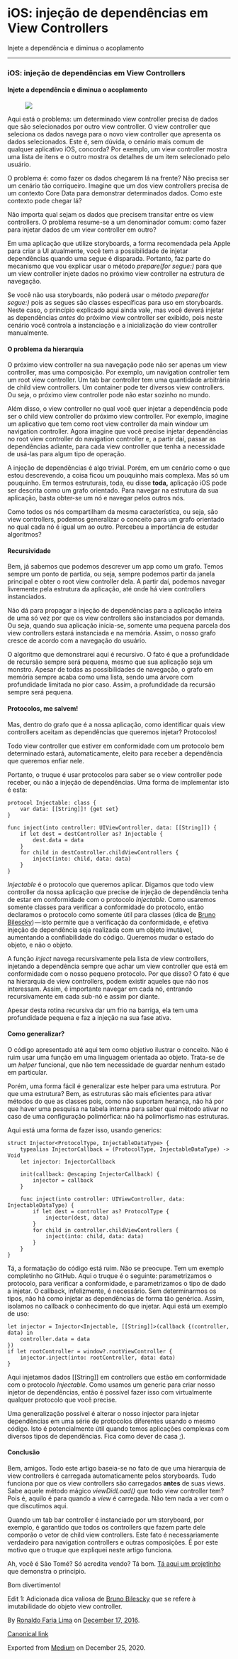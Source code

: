 iOS: injeção de dependências em View Controllers
================================================

Injete a dependência e diminua o acoplamento

------------------------------------------------------------------------

### iOS: injeção de dependências em View Controllers

#### Injete a dependência e diminua o acoplamento

<figure>
<img src="https://cdn-images-1.medium.com/max/800/1*o1FQJt5Qvr9lXr8unEuo9Q.jpeg" class="graf-image" />
</figure>Aqui está o problema: um determinado view controller precisa de
dados que são selecionados por outro view controller. O view controller
que seleciona os dados navega para o novo view controller que apresenta
os dados selecionados. Este é, sem dúvida, o cenário mais comum de
qualquer aplicativo iOS, concorda? Por exemplo, um view controller
mostra uma lista de itens e o outro mostra os detalhes de um item
selecionado pelo usuário.

O problema é: como fazer os dados chegarem lá na frente? Não precisa ser
um cenário tão corriqueiro. Imagine que um dos view controllers precisa
de um contexto Core Data para demonstrar determinados dados. Como este
contexto pode chegar lá?

Não importa qual sejam os dados que precisem transitar entre os view
controllers. O problema resume-se a um denominador comum: como fazer
para injetar dados de um view controller em outro?

Em uma aplicação que utilize storyboards, a forma recomendada pela Apple
para criar a UI atualmente, você tem a possibilidade de injetar
dependências quando uma segue é disparada. Portanto, faz parte do
mecanismo que vou explicar usar o método *prepare(for segue:)* para que
um view controller injete dados no próximo view controller na estrutura
de navegação.

Se você não usa storyboards, não poderá usar o método *prepare(for
segue:)* pois as segues são classes específicas para uso em storyboards.
Neste caso, o princípio explicado aqui ainda vale, mas você deverá
injetar as dependências *antes* do próximo view controller ser exibido,
pois neste cenário você controla a instanciação e a inicialização do
view controller manualmente.

#### O problema da hierarquia

O próximo view controller na sua navegação pode não ser apenas um view
controller, mas uma composição. Por exemplo, um navigation controller
tem um root view controller. Um tab bar controller tem uma quantidade
arbitrária de child view controllers. Um container pode ter diversos
view controllers. Ou seja, o próximo view controller pode não estar
sozinho no mundo.

Além disso, o view controller no qual você quer injetar a dependência
pode ser o child view controller do próximo view controller. Por
exemplo, imagine um aplicativo que tem como root view controller da main
window um navigation controller. Agora imagine que você precise injetar
dependências no root view controller do navigation controller e, a
partir daí, passar as dependências adiante, para cada view controller
que tenha a necessidade de usá-las para algum tipo de operação.

A injeção de dependências é algo trivial. Porém, em um cenário como o
que estou descrevendo, a coisa ficou um pouquinho mais complexa. Mas só
um pouquinho. Em termos estruturais, toda, eu disse **toda,** aplicação
iOS pode ser descrita como um grafo orientado. Para navegar na estrutura
da sua aplicação, basta obter-se um nó e navegar pelos outros nós.

Como todos os nós compartilham da mesma característica, ou seja, são
view controllers, podemos generalizar o conceito para um grafo orientado
no qual cada nó é igual um ao outro. Percebeu a importância de estudar
algoritmos?

#### Recursividade

Bem, já sabemos que podemos descrever um app como um grafo. Temos sempre
um ponto de partida, ou seja, sempre podemos partir da janela principal
e obter o root view controller dela. A partir daí, podemos navegar
livremente pela estrutura da aplicação, até onde há view controllers
instanciados.

Não dá para propagar a injeção de dependências para a aplicação inteira
de uma só vez por que os view controllers são instanciados por demanda.
Ou seja, quando sua aplicação inicia-se, somente uma pequena parcela dos
view controllers estará instanciada e na memória. Assim, o nosso grafo
cresce de acordo com a navegação do usuário.

O algoritmo que demonstrarei aqui é recursivo. O fato é que a
profundidade de recursão sempre será pequena, mesmo que sua aplicação
seja um monstro. Apesar de todas as possibilidades de navegação, o grafo
em memória sempre acaba como uma lista, sendo uma árvore com
profundidade limitada no pior caso. Assim, a profundidade da recursão
sempre será pequena.

#### Protocolos, me salvem!

Mas, dentro do grafo que é a nossa aplicação, como identificar quais
view controllers aceitam as dependências que queremos injetar?
Protocolos!

Todo view controller que estiver em conformidade com um protocolo bem
determinado estará, automaticamente, eleito para receber a dependência
que queremos enfiar nele.

Portanto, o truque é usar protocolos para saber se o view controller
pode receber, ou não a injeção de dependências. Uma forma de implementar
isto é esta:

    protocol Injectable: class {
        var data: [[String]]! {get set}
    }

    func inject(into controller: UIViewController, data: [[String]]) {
        if let dest = destController as? Injectable {
            dest.data = data
        }
        for child in destController.childViewControllers {
            inject(into: child, data: data)
        }
    }

*Injectable* é o protocolo que queremos aplicar. Digamos que todo view
controller da nossa aplicação que precise de injeção de dependência
tenha de estar em conformidade com o protocolo *Injectable*. Como
usaremos somente classes para verificar a conformidade do protocolo,
então declaramos o protocolo como somente útil para classes (dica de
<a href="https://twitter.com/bgondim" class="markup--anchor markup--p-anchor">Bruno Bilescky</a>) — isto
permite que a verificação da conformidade, e efetiva injeção de
dependência seja realizada com um objeto imutável, aumentando a
confiabilidade do código. Queremos mudar o estado do objeto, e não o
objeto.

A função *inject* navega recursivamente pela lista de view controllers,
injetando a dependência sempre que achar um view controller que está em
conformidade com o nosso pequeno protocolo. Por que disso? O fato é que
na hierarquia de view controllers, podem existir aqueles que não nos
interessam. Assim, é importante navegar em cada nó, entrando
recursivamente em cada sub-nó e assim por diante.

Apesar desta rotina recursiva dar um frio na barriga, ela tem uma
profundidade pequena e faz a injeção na sua fase ativa.

#### Como generalizar?

O código apresentado até aqui tem como objetivo ilustrar o conceito. Não
é ruim usar uma função em uma linguagem orientada ao objeto. Trata-se de
um *helper* funcional, que não tem necessidade de guardar nenhum estado
em particular.

Porém, uma forma fácil é generalizar este helper para uma estrutura. Por
que uma estrutura? Bem, as estruturas são mais eficientes para ativar
métodos do que as classes pois, como não suportam herança, não há por
que haver uma pesquisa na tabela interna para saber qual método ativar
no caso de uma configuração polimórfica: não há polimorfismo nas
estruturas.

Aqui está uma forma de fazer isso, usando generics:

    struct Injector<ProtocolType, InjectableDataType> {
        typealias InjectorCallback = (ProtocolType, InjectableDataType) -> Void
        let injector: InjectorCallback

        init(callback: @escaping InjectorCallback) {
            injector = callback
        }
        
        func inject(into controller: UIViewController, data: InjectableDataType) {
            if let dest = controller as? ProtocolType {
                injector(dest, data)
            }
            for child in controller.childViewControllers {
                inject(into: child, data: data)
            }
        }
    }

Tá, a formatação do código está ruim. Não se preocupe. Tem um exemplo
completinho no GitHub. Aqui o truque é o seguinte: parametrizamos o
protocolo, para verificar a conformidade, e parametrizamos o tipo de
dado a injetar. O callback, infelizmente, é necessário. Sem
determinarmos os tipos, não há como injetar as dependências de forma tão
genérica. Assim, isolamos no callback o conhecimento do que injetar.
Aqui está um exemplo de uso:

    let injector = Injector<Injectable, [[String]]>(callback {(controller, data) in
        controller.data = data
    })
    if let rootController = window?.rootViewController {
        injector.inject(into: rootController, data: data)
    }

Aqui injetamos dados \[\[String\]\] em controllers que estão em
conformidade com o protocolo *Injectable*. Como usamos um generic para
criar nosso injetor de dependências, então é possível fazer isso com
virtualmente qualquer protocolo que você precise.

Uma generalização possível é alterar o nosso injector para injetar
dependências em uma série de protocolos diferentes usando o mesmo
código. Isto é potencialmente útil quando temos aplicações complexas com
diversos tipos de dependências. Fica como dever de casa ;).

#### Conclusão

Bem, amigos. Todo este artigo baseia-se no fato de que uma hierarquia de
view controllers é carregada automaticamente pelos storyboards. Tudo
funciona por que os view controllers são carregados **antes** de suas
views. Sabe aquele método mágico *viewDidLoad()* que todo view
controller tem? Pois é, aquilo é para quando a *view* é carregada. Não
tem nada a ver com o que discutimos aqui.

Quando um tab bar controller é instanciado por um storyboard, por
exemplo, é garantido que todos os controllers que fazem parte dele
comporão o vetor de child view controllers. Este fato é necessariamente
verdadeiro para navigation controllers e outras composições. É por este
motivo que o truque que expliquei neste artigo funciona.

Ah, você é São Tomé? Só acredita vendo? Tá bom.
<a href="https://github.com/nineteen-apps/SwiftDependencyInjection" class="markup--anchor markup--p-anchor">Tá aqui um projetinho</a>
que demonstra o princípio.

Bom divertimento!

Edit 1: Adicionada dica valiosa de
<a href="https://twitter.com/bgondim" class="markup--anchor markup--p-anchor">Bruno Bilescky</a>
que se refere à imutabilidade do objeto view controller.

By
<a href="https://medium.com/@ronaldolima" class="p-author h-card">Ronaldo Faria Lima</a>
on [December 17, 2016](https://medium.com/p/ed657855d48f).

<a href="https://medium.com/@ronaldolima/ios-inje%C3%A7%C3%A3o-de-depend%C3%AAncias-em-view-controllers-ed657855d48f" class="p-canonical">Canonical link</a>

Exported from [Medium](https://medium.com) on December 25, 2020.
